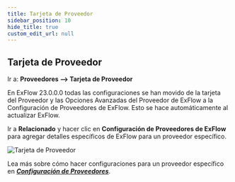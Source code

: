 ```yaml
---
title: Tarjeta de Proveedor
sidebar_position: 10
hide_title: true
custom_edit_url: null
---
```

## Tarjeta de Proveedor

Ir a: **Proveedores --> Tarjeta de Proveedor**

En ExFlow 23.0.0.0 todas las configuraciones se han movido de la tarjeta del Proveedor y las Opciones Avanzadas del Proveedor de ExFlow a la Configuración de Proveedores de ExFlow. Esto se hace automáticamente al actualizar ExFlow.

Ir a **Relacionado** y hacer clic en **Configuración de Proveedores de ExFlow** para agregar detalles específicos de ExFlow para un proveedor específico.

![Tarjeta de Proveedor](@site/static/img/media/Vendor-card-exflow-vendor-setup-001.png)

  Lea más sobre cómo hacer configuraciones para un proveedor específico en [***Configuración de Proveedores***](https://docs.exflow.cloud/business-central/docs/user-manual/business-functionality/vendor-setup#vendor-setup).

